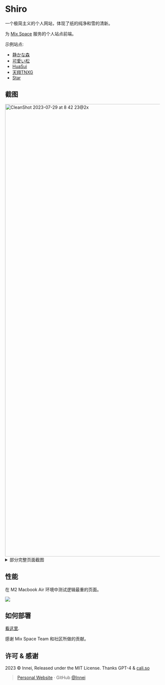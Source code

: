 # Shiro

一个极简主义的个人网站，体现了纸的纯净和雪的清新。

为 [Mix Space](https://github.com/mx-space) 服务的个人站点前端。

<!-- [![Deploy with Vercel](https://vercel.com/button)](https://vercel.com/new/clone?repository-url=https%3A%2F%2Fgithub.com%2FInnei%2FShiro&env=NEXT_PUBLIC_GATEWAY_URL,NEXT_PUBLIC_API_URL,NEXT_PUBLIC_CLERK_PUBLISHABLE_KEY,CLERK_SECRET_KEY&project-name=shiro&demo-title=%E9%9D%99%E3%81%8B%E3%81%AA%E6%A3%AE&demo-description=Innei's%20site%20using%20Shiro&demo-url=https%3A%2F%2Finnei.in) -->

示例站点:

- [静かな森](https://innei.in)
- [可愛い松](https://blog.wibus.ren/)
- [HuaSui](https://www.vlo.cc/)
- [天翔TNXG](https://tnxg.top)
- [Star](https://xingbest.xyz)

## 截图

<img width="1471" alt="CleanShot 2023-07-29 at 8 42 23@2x" src="https://github.com/Innei/Shiro/assets/41265413/bf8af4ec-0f0c-441a-8c06-4b44e1649597">

<details>
<summary>
部分完整页面截图
</summary>

![](https://github.com/Innei/Shiro/assets/41265413/1b85c9be-0cd3-46b5-a089-a9ab97fdfecb)
![](https://github.com/Innei/Shiro/assets/41265413/d808d288-c022-42f2-8d74-ad057a588771)

</details>

## 性能

在 M2 Macbook Air 环境中测试逻辑最重的页面。

![](https://github.com/Innei/Shiro/assets/41265413/f76152af-4a52-46a2-9b83-20567800ba75)

## 如何部署

[看这里](https://mx-space.js.org/themes/shiro).

感谢 Mix Space Team 和社区所做的贡献。

## 许可 & 感谢

2023 © Innei, Released under the MIT License. Thanks GPT-4 & [cali.so](https://github.com/CaliCastle/cali.so)

> [Personal Website](https://innei.in/) · GitHub [@Innei](https://github.com/innei/)
